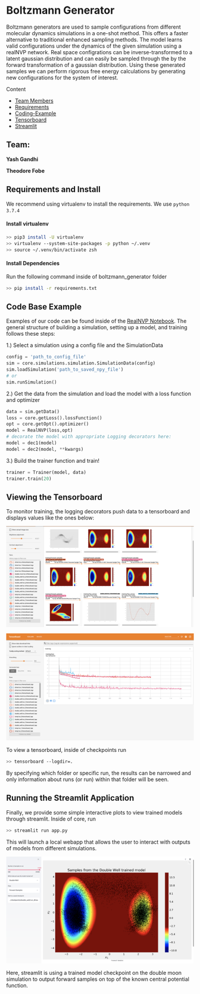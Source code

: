 # Boltzmann Generator
Boltzmann generators are used to sample configurations from different molecular dynamics simulations in a one-shot method. This offers a faster alternative to traditional enhanced sampling methods. The model learns valid configurations under the dynamics of the given simulation using a realNVP network. Real space configrations can be inverse-transformed to a latent gaussian distribution and can easily be sampled through the by the forward transformation of a gaussian distribution. Using these generated samples we can perform rigorous free energy calculations by generating new configurations for the system of interest.

Content
- [Team Members](#team)
- [Requirements](#requirements-and-install)
- [Coding-Example](#code-base-example)
- [Tensorboard](#viewing-the-tensorboard)
- [Streamlit](#running-the-streamlit-application)


## Team: 

**Yash Gandhi**

**Theodore Fobe**

## Requirements and Install
We recommend using virtualenv to install the requirements. We use `python 3.7.4`

#### Install virtualenv
```bash
>> pip3 install -U virtualenv
>> virtualenv --system-site-packages -p python ~/.venv
>> source ~/.venv/bin/activate zsh
```

#### Install Dependencies 
Run the following command inside of boltzmann_generator folder
```bash
>> pip install -r requirements.txt
```


## Code Base Example
Examples of our code can be found inside of the [RealNVP Notebook](notebooks/realNVP.ipynb). The general structure of building a simulation, setting up a model, and training follows these steps:

1.) Select a simulation using a config file and the SimulationData
```python
config = 'path_to_config_file'
sim = core.simulations.simulation.SimulationData(config)
sim.loadSimulation('path_to_saved_npy_file')
# or 
sim.runSimulation()
```

2.) Get the data from the simulation and load the model with a loss function and optimizer
```python
data = sim.getData()
loss = core.getLoss().lossFunction()
opt = core.getOpt().optimizer()
model = RealNVP(loss,opt)
# decorate the model with appropriate Logging decorators here:
model = dec1(model)
model = dec2(model, **kwargs)
```

3.) Build the trainer function and train!
```python
trainer = Trainer(model, data)
trainer.train(20)
```


## Viewing the Tensorboard
To monitor training, the logging decorators push data to a tensorboard and displays values like the ones below:

![tb1](notebooks/images/tb_im1.png)

![tb2](notebooks/images/tb_im2.png)


To view a tensorboard, inside of checkpoints run
```bash
>> tensorboard --logdir=.
```

By specifying which folder or specific run, the results can be narrowed and only information about runs (or run) within that folder will be seen. 

## Running the Streamlit Application
Finally, we provide some simple interactive plots to view trained models through streamlit. Inside of core, run 
```bash
>> streamlit run app.py
```

This will launch a local webapp that allows the user to interact with outputs of models from different simulations. 


![st](notebooks/images/streamlit.png)


Here, streamlit is using a trained model checkpoint on the double moon simulation to output forward samples on top of the known central potential function.
